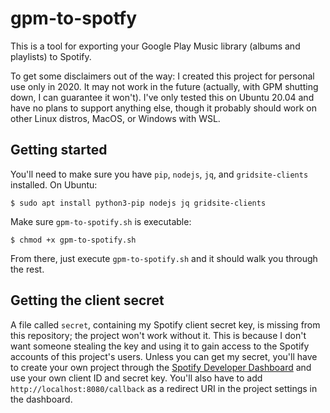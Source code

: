 # gpm-to-spotfy
This is a tool for exporting your Google Play Music library (albums and playlists) to Spotify.

To get some disclaimers out of the way: I created this project for personal use only in 2020. It may not work in the future (actually, with GPM shutting down, I can guarantee it won't). I've only tested this on Ubuntu 20.04 and have no plans to support anything else, though it probably should work on other Linux distros, MacOS, or Windows with WSL.

## Getting started
You'll need to make sure you have `pip`, `nodejs`, `jq`, and `gridsite-clients` installed. On Ubuntu:

```
$ sudo apt install python3-pip nodejs jq gridsite-clients
```

Make sure `gpm-to-spotify.sh` is executable:

```
$ chmod +x gpm-to-spotify.sh
```

From there, just execute `gpm-to-spotify.sh` and it should walk you through the rest.

## Getting the client secret
A file called `secret`, containing my Spotify client secret key, is missing from this repository; the project won't work without it. This is because I don't want someone stealing the key and using it to gain access to the Spotify accounts of this project's users. Unless you can get my secret, you'll have to create your own project through the [Spotify Developer Dashboard](https://developer.spotify.com/dashboard/applications) and use your own client ID and secret key. You'll also have to add `http://localhost:8080/callback` as a redirect URI in the project settings in the dashboard.

